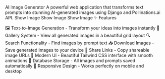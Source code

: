 AI Image Generator
A powerful web application that transforms text prompts into stunning AI-generated images using Django and Pollinations.ai API.
Show Image
Show Image
Show Image
✨ Features

🖼️ Text-to-Image Generation - Transform your ideas into images instantly
📂 Gallery System - View all generated images in a beautiful grid layout
🔍 Search Functionality - Find images by prompt text
📥 Download Images - Save generated images to your device
🔗 Share Links - Copy shareable image URLs
🎨 Modern UI - Beautiful Tailwind CSS interface with smooth animations
💾 Database Storage - All images and prompts saved automatically
📱 Responsive Design - Works perfectly on mobile and desktop
